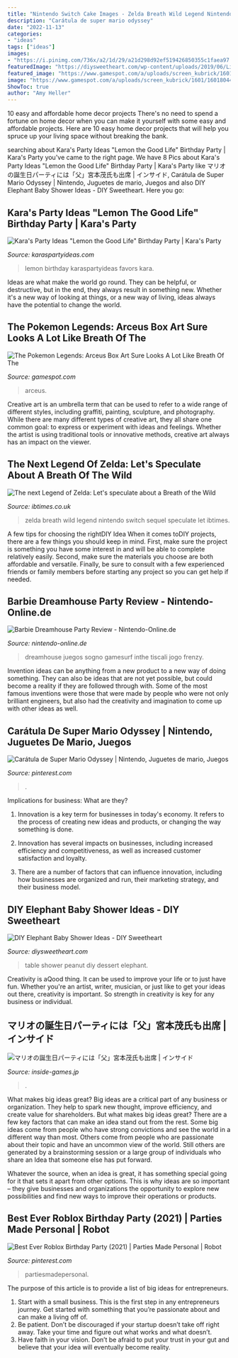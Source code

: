 ```yaml
---
title: "Nintendo Switch Cake Images - Zelda Breath Wild Legend Nintendo Switch Sequel Speculate Let Ibtimes"
description: "Carátula de super mario odyssey"
date: "2022-11-13"
categories:
- "ideas"
tags: ["ideas"]
images:
- "https://i.pinimg.com/736x/a2/1d/29/a21d298d92ef519426850355c1faea97.jpg"
featuredImage: "https://diysweetheart.com/wp-content/uploads/2019/06/Little-peanut-babyshower-dessert-table.jpg"
featured_image: "https://www.gamespot.com/a/uploads/screen_kubrick/1601/16018044/3835446-corporte-2.jpg"
image: "https://www.gamespot.com/a/uploads/screen_kubrick/1601/16018044/3835446-corporte-2.jpg"
ShowToc: true
author: "Amy Heller"
---
```



10 easy and affordable home decor projects
There's no need to spend a fortune on home decor when you can make it yourself with some easy and affordable projects. Here are 10 easy home decor projects that will help you spruce up your living space without breaking the bank.

	

		
searching about Kara&#039;s Party Ideas &quot;Lemon the Good Life&quot; Birthday Party | Kara&#039;s Party you've came to the right page. We have 8 Pics about Kara&#039;s Party Ideas &quot;Lemon the Good Life&quot; Birthday Party | Kara&#039;s Party like マリオの誕生日パーティには「父」宮本茂氏も出席 | インサイド, Carátula de Super Mario Odyssey | Nintendo, Juguetes de mario, Juegos and also DIY Elephant Baby Shower Ideas - DIY Sweetheart. Here you go:
		
    
## Kara&#039;s Party Ideas &quot;Lemon The Good Life&quot; Birthday Party | Kara&#039;s Party

<img loading=lazy src="http://karaspartyideas.com/wp-content/uploads/2016/08/Lemon-the-Good-Life-Birthday-Party-via-Karas-Party-Ideas-KarasPartyIdeas.com7_.jpg" onerror="this.onerror=null;this.src='https://tse3.mm.bing.net/th?id=OIP.d2NzbTeR0Whc8EhTxKtciwHaLH&amp;pid=15.1';" alt="Kara&#039;s Party Ideas &quot;Lemon the Good Life&quot; Birthday Party | Kara&#039;s Party">

_Source: karaspartyideas.com_

>lemon birthday karaspartyideas favors kara. 

	

Ideas are what make the world go round. They can be helpful, or destructive, but in the end, they always result in something new. Whether it's a new way of looking at things, or a new way of living, ideas always have the potential to change the world.

    
## The Pokemon Legends: Arceus Box Art Sure Looks A Lot Like Breath Of The

<img loading=lazy src="https://www.gamespot.com/a/uploads/screen_kubrick/1601/16018044/3835446-corporte-2.jpg" onerror="this.onerror=null;this.src='https://tse1.mm.bing.net/th?id=OIP.8VaQC79eJJv6mruFe6ptKgHaEK&amp;pid=15.1';" alt="The Pokemon Legends: Arceus Box Art Sure Looks A Lot Like Breath Of The">

_Source: gamespot.com_

>arceus. 

	

Creative art is an umbrella term that can be used to refer to a wide range of different styles, including graffiti, painting, sculpture, and photography. While there are many different types of creative art, they all share one common goal: to express or experiment with ideas and feelings. Whether the artist is using traditional tools or innovative methods, creative art always has an impact on the viewer.

    
## The Next Legend Of Zelda: Let&#039;s Speculate About A Breath Of The Wild

<img loading=lazy src="https://d.ibtimes.co.uk/en/full/1596874/legend-zelda-breath-wild.jpg?w=736" onerror="this.onerror=null;this.src='https://tse3.mm.bing.net/th?id=OIP.Qy0PqpBPDoQlGMjIG0QwYQHaDx&amp;pid=15.1';" alt="The next Legend of Zelda: Let&#039;s speculate about a Breath of the Wild">

_Source: ibtimes.co.uk_

>zelda breath wild legend nintendo switch sequel speculate let ibtimes. 

	

A few tips for choosing the rightDIY Idea
When it comes toDIY projects, there are a few things you should keep in mind. First, make sure the project is something you have some interest in and will be able to complete relatively easily. Second, make sure the materials you choose are both affordable and versatile. Finally, be sure to consult with a few experienced friends or family members before starting any project so you can get help if needed.

    
## Barbie Dreamhouse Party Review - Nintendo-Online.de

<img loading=lazy src="https://nintendo-online.de/upload/images/2013/11/29/copy_48880.jpg" onerror="this.onerror=null;this.src='https://tse2.mm.bing.net/th?id=OIP.U_UiqVngLsH_OFYl8ZSPOgHaEK&amp;pid=15.1';" alt="Barbie Dreamhouse Party Review - Nintendo-Online.de">

_Source: nintendo-online.de_

>dreamhouse juegos sogno gamesurf inthe tiscali jogo frenzy. 

	

Invention ideas can be anything from a new product to a new way of doing something. They can also be ideas that are not yet possible, but could become a reality if they are followed through with. Some of the most famous inventions were those that were made by people who were not only brilliant engineers, but also had the creativity and imagination to come up with other ideas as well.

    
## Carátula De Super Mario Odyssey | Nintendo, Juguetes De Mario, Juegos

<img loading=lazy src="https://i.pinimg.com/736x/c2/10/ae/c210ae920cc7061409748717ab7c5f0e.jpg" onerror="this.onerror=null;this.src='https://tse3.mm.bing.net/th?id=OIP._LerUC5H3qHOwWJEA5d6_AHaMG&amp;pid=15.1';" alt="Carátula de Super Mario Odyssey | Nintendo, Juguetes de mario, Juegos">

_Source: pinterest.com_

>. 

	

Implications for business: What are they?
1. Innovation is a key term for businesses in today's economy. It refers to the process of creating new ideas and products, or changing the way something is done.
2. Innovation has several impacts on businesses, including increased efficiency and competitiveness, as well as increased customer satisfaction and loyalty.

3. There are a number of factors that can influence innovation, including how businesses are organized and run, their marketing strategy, and their business model.

    
## DIY Elephant Baby Shower Ideas - DIY Sweetheart

<img loading=lazy src="https://diysweetheart.com/wp-content/uploads/2019/06/Little-peanut-babyshower-dessert-table.jpg" onerror="this.onerror=null;this.src='https://tse3.mm.bing.net/th?id=OIP.mh4fj6fN566ZvwxDFkorDwHaJ3&amp;pid=15.1';" alt="DIY Elephant Baby Shower Ideas - DIY Sweetheart">

_Source: diysweetheart.com_

>table shower peanut diy dessert elephant. 

	

Creativity is aQood thing. It can be used to improve your life or to just have fun. Whether you're an artist, writer, musician, or just like to get your ideas out there, creativity is important. So strength in creativity is key for any business or individual.

    
## マリオの誕生日パーティには「父」宮本茂氏も出席 | インサイド

<img loading=lazy src="https://www.inside-games.jp/imgs/ogp_f/167568.jpg" onerror="this.onerror=null;this.src='https://tse4.mm.bing.net/th?id=OIP.Lcgg2Dy_brMcVRNN30Y98AHaMV&amp;pid=15.1';" alt="マリオの誕生日パーティには「父」宮本茂氏も出席 | インサイド">

_Source: inside-games.jp_

>. 

	

What makes big ideas great?
Big ideas are a critical part of any business or organization. They help to spark new thought, improve efficiency, and create value for shareholders. But what makes big ideas great? There are a few key factors that can make an idea stand out from the rest.
Some big ideas come from people who have strong convictions and see the world in a different way than most. Others come from people who are passionate about their topic and have an uncommon view of the world. Still others are generated by a brainstorming session or a large group of individuals who share an Idea that someone else has put forward.

Whatever the source, when an idea is great, it has something special going for it that sets it apart from other options. This is why ideas are so important – they give businesses and organizations the opportunity to explore new possibilities and find new ways to improve their operations or products.

    
## Best Ever Roblox Birthday Party (2021) | Parties Made Personal | Robot

<img loading=lazy src="https://i.pinimg.com/736x/a2/1d/29/a21d298d92ef519426850355c1faea97.jpg" onerror="this.onerror=null;this.src='https://tse2.mm.bing.net/th?id=OIP.hdAxWwgXRoH7gSLz4C9kMQHaE8&amp;pid=15.1';" alt="Best Ever Roblox Birthday Party (2021) | Parties Made Personal | Robot">

_Source: pinterest.com_

>partiesmadepersonal. 

	

The purpose of this article is to provide a list of big ideas for entrepreneurs.
1. Start with a small business. This is the first step in any entrepreneurs journey. Get started with something that you’re passionate about and can make a living off of.
2. Be patient. Don’t be discouraged if your startup doesn’t take off right away. Take your time and figure out what works and what doesn’t.
3. Have faith in your vision. Don’t be afraid to put your trust in your gut and believe that your idea will eventually become reality.

